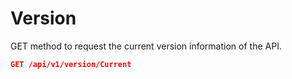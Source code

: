 [title]: # (Version)
[tags]: # (api)
[priority]: # (2)
# Version

GET method to request the current version information of the API.

```json
GET /api/v1/version/Current
```
